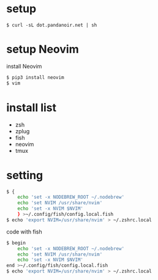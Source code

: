 # setup

```
$ curl -sL dot.pandanoir.net | sh
```

# setup Neovim

install Neovim

```sh
$ pip3 install neovim
$ vim
```

# install list

* zsh
* zplug
* fish
* neovim
* tmux

# setting

```sh
$ {
    echo 'set -x NODEBREW_ROOT ~/.nodebrew'
    echo 'set NVIM /usr/share/nvim'
    echo 'set -x NVIM $NVIM'
    } >~/.config/fish/config.local.fish
$ echo 'export NVIM=/usr/share/nvim' > ~/.zshrc.local
```

code with fish
```sh
$ begin
    echo 'set -x NODEBREW_ROOT ~/.nodebrew'
    echo 'set NVIM /usr/share/nvim'
    echo 'set -x NVIM $NVIM'
end >~/.config/fish/config.local.fish
$ echo 'export NVIM=/usr/share/nvim' > ~/.zshrc.local
```
